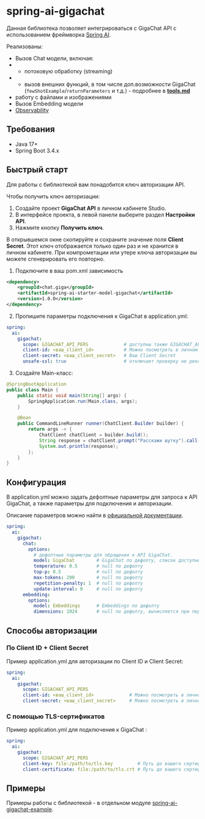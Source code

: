 # spring-ai-gigachat

Данная библиотека позволяет интегрироваться с GigaChat API с использованием фреймворка [Spring AI](https://docs.spring.io/spring-ai/reference/index.html).

Реализованы:
* Вызов Chat модели, включая:
* * потоковую обработку (streaming)
* * вызов внешних функций, в том числе доп.возможности GigaChat (`fewShotExample`/`returnParameters` и т.д.) - подробнее в **[tools.md](docs/tools.md)**
* работу с файлами и изображениями
* Вызов Embedding модели
* [Observability](https://docs.spring.io/spring-ai/reference/observability/index.html)

## Требования

* Java 17+
* Spring Boot 3.4.x

## Быстрый старт

Для работы с библиотекой вам понадобится ключ авторизации API.

Чтобы получить ключ авторизации:
1. Создайте проект **GigaChat API** в личном кабинете Studio.
2. В интерфейсе проекта, в левой панели выберите раздел **Настройки API**.
3. Нажмите кнопку **Получить ключ**.

В открывшемся окне скопируйте и сохраните значение поля **Client Secret**.
Этот ключ отображается только один раз и не хранится в личном кабинете.
При компрометации или утере ключа авторизации вы можете сгенерировать его повторно.

1) Подключите в ваш pom.xml зависимость

```xml
<dependency>
    <groupId>chat.giga</groupId>
    <artifactId>spring-ai-starter-model-gigachat</artifactId>
    <version>1.0.0</version>
</dependency>
```

2) Пропишите параметры подключения к GigaChat в application.yml:

```yaml
spring:
  ai:
    gigachat:
      scope: GIGACHAT_API_PERS             # доступны также GIGACHAT_API_B2B, GIGACHAT_API_CORP
      client-id: <ваш_client_id>           # Можно посмотреть в личном кабинете GigaChat в разделе "Настройки API" в вашем проекте
      client-secret: <ваш_client_secret>   # Ваш Client Secret
      unsafe-ssl: true                     # отключает проверку не рекомендуется использовать в production
```

3) Создайте Main-класс:

```java
@SpringBootApplication
public class Main {
    public static void main(String[] args) {
        SpringApplication.run(Main.class, args);
    }

    @Bean
    public CommandLineRunner runner(ChatClient.Builder builder) {
        return args -> {
            ChatClient chatClient = builder.build();
            String response = chatClient.prompt("Расскажи шутку").call().content();
            System.out.println(response);
        };
    }
}
```

## Конфигурация

В application.yml можно задать дефолтные параметры для запроса к API GigaChat,
а также параметры для подключения и авторизации.

Описание параметров можно найти в [официальной документации](https://developers.sber.ru/docs/ru/gigachat/api/reference/rest/post-chat).

```yaml
spring:
  ai:
    gigachat:
      chat:
        options:
          # дефолтные параметры для обращения к API GigaChat.
          model: GigaChat        # GigaChat по дефолту, список доступных моделей - https://developers.sber.ru/docs/ru/gigachat/models
          temperature: 0.5       # null по дефолту
          top-p: 0.5             # null по дефолту
          max-tokens: 200        # null по дефолту
          repetition-penalty: 1  # null по дефолту 
          update-interval: 0     # null по дефолту
      embedding:
        options:
          model: Embeddings      # Embeddings по дефолту
          dimensions: 1024       # null по дефолту, вычисляется при первом обращении к Embedding-модели
```

## Способы авторизации

### По Client ID + Client Secret

Пример application.yml для авторизации по Client ID и Client Secret:

```yaml
spring:
  ai:
    gigachat:
      scope: GIGACHAT_API_PERS
      client-id: <ваш_client_id>             # Можно посмотреть в личном кабинете GigaChat в разделе "Настройки API" в вашем проекте
      client-secret: <ваш_client_secret>     # Можно посмотреть в личном кабинете GigaChat в разделе "Настройки API" в вашем проекте
```

### С помощью TLS-сертификатов

Пример application.yml для подключения к GigaChat :

```yaml
spring:
  ai:
    gigachat:
      scope: GIGACHAT_API_PERS
      client-key: file:/path/to/tls.key         # Путь до вашего сертификата. Если у вас терминация TLS настроена на Egress-gateway, то можно пропустить этот параметр
      client-certificate: file:/path/to/tls.crt # Путь до вашего сертификата. Если у вас терминация TLS настроена на Egress-gateway, то можно пропустить этот параметр
```

## Примеры

Примеры работы с библиотекой - в отдельном модуле [spring-ai-gigachat-example](./spring-ai-gigachat-example/README.md).
